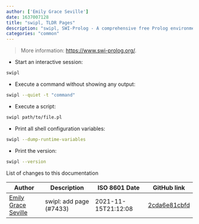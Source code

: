 ```yaml
---
author: ['Emily Grace Seville']
date: 1637007128
title: "swipl, TLDR Pages"
description: "swipl, SWI-Prolog - A comprehensive free Prolog environment."
categories: "common"
---
```

> More information: <https://www.swi-prolog.org/>.

- Start an interactive session:

```bash
swipl
```

- Execute a command without showing any output:

```bash
swipl --quiet -t "command"
```

- Execute a script:

```bash
swipl path/to/file.pl
```

- Print all shell configuration variables:

```bash
swipl --dump-runtime-variables
```

- Print the version:

```bash
swipl --version
```
List of changes to this documentation


Author | Description | ISO 8601 Date | GitHub link
------|-----|-----|-----
[Emily Grace Seville](mailto:emilyseville7cf@gmail.com) | swipl: add page (#7433) | 2021-11-15T21:12:08 | [2cda6e81cbfd](https://github.com/tldr-pages/tldr/commit/2cda6e81cbfd5906e72f5ab8fc3324027696968d)

